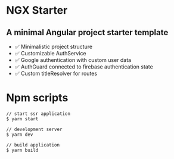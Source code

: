 # NGX Starter

## A minimal Angular project starter template

- ✅ Minimalistic project structure
- ✅ Customizable AuthService
- ✅ Google authentication with custom user data
- ✅ AuthGuard connected to firebase authentication state
- ✅ Custom titleResolver for routes

# Npm scripts
```
// start ssr application
$ yarn start
```

```
// development server
$ yarn dev 
```

```
// build application
$ yarn build
```

